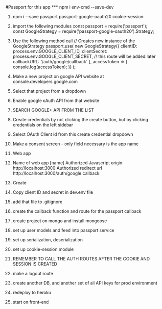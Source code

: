 #Passport for this app
*** npm i env-cmd --save-dev
1) npm i --save passport passport-google-oauth20 cookie-session
2) import the following modules
    const passport = require('passport');
    const GoogleStrategy = require('passport-google-oauth20').Strategy;

3) Use the following method call
// Creates new instance of the GoogleStrategy
passport.use(
    new GoogleStrategy({
        clientID: process.env.GOOGLE_CLIENT_ID,
        clientSecret: process.env.GOOGLE_CLIENT_SECRET,
        // this route will be added later
        callbackURL: '/auth/google/callback'
    },
    accessToken => {
        console.log(accessToken);
    })
);

4) Make a new project on google API website at
    console.developers.google.com
5) Select that project from a dropdown
6) Enable google oAuth API from that website
7) SEARCH GOOGLE+ API FROM THE LIST
8) Create credentials by not clicking the create button, but by clicking credentials on the left sidebar
9) Select OAuth Client id from this create credential dropdown
10) Make a consent screen - only field necessary is the app name
11) Web app
12) Name of web app
    [name]
    Authorized Javascript origin
    http://localhost:3000
    Authorized redirect url
    http://localhost:3000/auth/google.callback
13) Create
14) Copy client ID and secret in dev.env file
15) add that file to .gitignore
16) create the callback function and route for the passport callback

17) create project on mongo and install mongoose

18) set up user models and feed into passport service
19) set up serialization, deserialization
20) set up cookie-session module
21) REMEMBER TO CALL THE AUTH ROUTES AFTER THE COOKIE AND SESSION IS CREATED
22) make a logout route
23) create another DB, and another set of all API keys for prod environment
24) redeploy to heroku
25) start on front-end